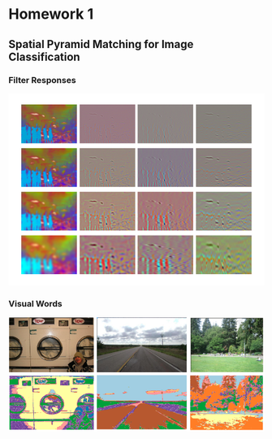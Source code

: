 # Homework 1

## Spatial Pyramid Matching for Image Classification

### Filter Responses

<img src="readme/q12_filter-responses.png">

### Visual Words

<img src="readme/q13_words.png">